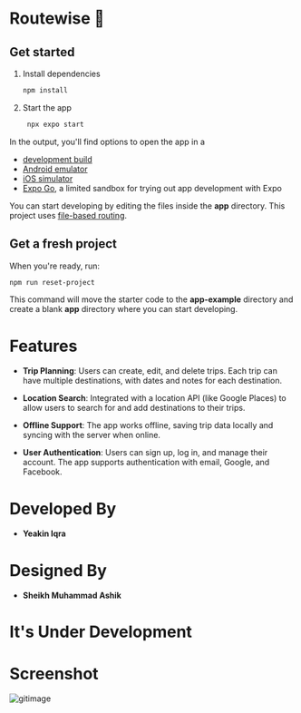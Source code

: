 # Routewise 👋

## Get started

1. Install dependencies

   ```bash
   npm install
   ```

2. Start the app

   ```bash
    npx expo start
   ```

In the output, you'll find options to open the app in a

- [development build](https://docs.expo.dev/develop/development-builds/introduction/)
- [Android emulator](https://docs.expo.dev/workflow/android-studio-emulator/)
- [iOS simulator](https://docs.expo.dev/workflow/ios-simulator/)
- [Expo Go](https://expo.dev/go), a limited sandbox for trying out app development with Expo

You can start developing by editing the files inside the **app** directory. This project uses [file-based routing](https://docs.expo.dev/router/introduction).

## Get a fresh project

When you're ready, run:

```bash
npm run reset-project
```

This command will move the starter code to the **app-example** directory and create a blank **app** directory where you can start developing.

# Features

- **Trip Planning**: Users can create, edit, and delete trips. Each trip can have multiple destinations, with dates and notes for each destination.

- **Location Search**: Integrated with a location API (like Google Places) to allow users to search for and add destinations to their trips.

- **Offline Support**: The app works offline, saving trip data locally and syncing with the server when online.

- **User Authentication**: Users can sign up, log in, and manage their account. The app supports authentication with email, Google, and Facebook.


# Developed By
 - **Yeakin Iqra**

 # Designed By
 - **Sheikh Muhammad Ashik**

# It's Under Development 

# Screenshot

![gitimage](https://github.com/yeakiniqra/RouteWise/assets/108855634/ffcfa87b-3539-44bb-b2a1-cb11c5acfe52)
